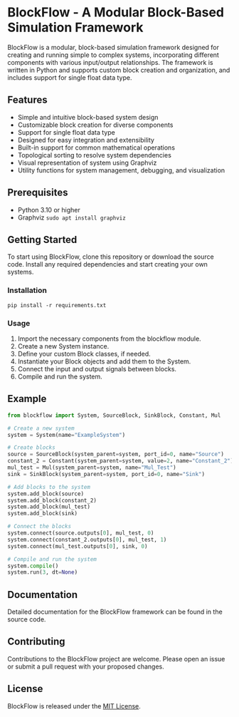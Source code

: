 # BlockFlow - A Modular Block-Based Simulation Framework

BlockFlow is a modular, block-based simulation framework designed for creating and running simple to complex systems, incorporating different components with various input/output relationships. The framework is written in Python and supports custom block creation and organization, and includes support for single float data type.

## Features

- Simple and intuitive block-based system design
- Customizable block creation for diverse components
- Support for single float data type
- Designed for easy integration and extensibility
- Built-in support for common mathematical operations
- Topological sorting to resolve system dependencies
- Visual representation of system using Graphviz
- Utility functions for system management, debugging, and visualization

## Prerequisites

- Python 3.10 or higher
- Graphviz
  `sudo apt install graphviz`

## Getting Started

To start using BlockFlow, clone this repository or download the source code. Install any required dependencies and start creating your own systems.

### Installation

```
pip install -r requirements.txt
```

### Usage

1. Import the necessary components from the blockflow module.
2. Create a new System instance.
3. Define your custom Block classes, if needed.
4. Instantiate your Block objects and add them to the System.
5. Connect the input and output signals between blocks.
6. Compile and run the system.

## Example

```python
from blockflow import System, SourceBlock, SinkBlock, Constant, Mul

# Create a new system
system = System(name="ExampleSystem")

# Create blocks
source = SourceBlock(system_parent=system, port_id=0, name="Source")
constant_2 = Constant(system_parent=system, value=2, name="Constant_2")
mul_test = Mul(system_parent=system, name="Mul_Test")
sink = SinkBlock(system_parent=system, port_id=0, name="Sink")

# Add blocks to the system
system.add_block(source)
system.add_block(constant_2)
system.add_block(mul_test)
system.add_block(sink)

# Connect the blocks
system.connect(source.outputs[0], mul_test, 0)
system.connect(constant_2.outputs[0], mul_test, 1)
system.connect(mul_test.outputs[0], sink, 0)

# Compile and run the system
system.compile()
system.run(3, dt=None)
```

## Documentation

Detailed documentation for the BlockFlow framework can be found in the source code.

## Contributing

Contributions to the BlockFlow project are welcome. Please open an issue or submit a pull request with your proposed changes.

## License

BlockFlow is released under the [MIT License](https://opensource.org/license/mit/).
